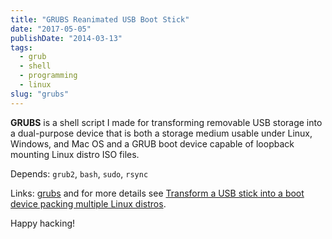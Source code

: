 ```yaml
---
title: "GRUBS Reanimated USB Boot Stick"
date: "2017-05-05"
publishDate: "2014-03-13"
tags:
  - grub
  - shell
  - programming
  - linux
slug: "grubs"
---
```


**GRUBS** is a shell script I made for transforming removable USB storage into a dual-purpose device that is both a storage medium usable under Linux, Windows, and Mac OS and a GRUB boot device capable of loopback mounting Linux distro ISO files.

Depends: ``grub2``, ``bash``, ``sudo``, ``rsync``

Links: [grubs](https://github.com/vonbrownie/grubs) and for more details see [Transform a USB stick into a boot device packing multiple Linux distros](http://www.circuidipity.com/multi-boot-usb).

Happy hacking!
